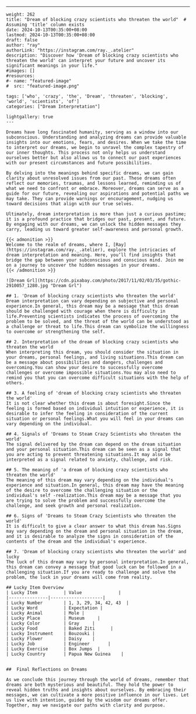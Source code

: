 ---
    weight: 262
    title: "Dream of blocking crazy scientists who threaten the world"  # Assuming 'title' column exists
    date: 2024-10-13T00:35:00+08:00
    lastmod: 2024-10-13T00:35:00+08:00
    draft: false
    author: "ray"
    authorLink: "https://instagram.com/ray._.atelier"
    description: "Discover how 'Dream of blocking crazy scientists who threaten the world' can interpret your future and uncover its significant meanings in your life."
    #images: []
    #resources:
    #- name: "featured-image"
    #  src: "featured-image.png"
    
    tags: ['who', 'crazy', 'the', 'Dream', 'threaten', 'blocking', 'world', 'scientists', 'of']
    categories: ["Dream Interpretation"]
    
    lightgallery: true
    ---
    
    Dreams have long fascinated humanity, serving as a window into our subconscious. Understanding and analyzing dreams can provide valuable insights into our emotions, fears, and desires. When we take the time to interpret our dreams, we begin to unravel the complex tapestry of our inner thoughts. This process not only helps us understand ourselves better but also allows us to connect our past experiences with our present circumstances and future possibilities.
    
    By delving into the meanings behind specific dreams, we can gain clarity about unresolved issues from our past. These dreams often reflect our memories, traumas, and lessons learned, reminding us of what we need to confront or embrace. Moreover, dreams can serve as a guide for our future, revealing our aspirations and potential paths we may take. They can provide warnings or encouragement, nudging us toward decisions that align with our true selves.
    
    Ultimately, dream interpretation is more than just a curious pastime; it is a profound practice that bridges our past, present, and future. By engaging with our dreams, we can unlock the hidden messages they carry, leading us toward greater self-awareness and personal growth.
    
    {{< admonition >}}
    Welcome to the realm of dreams, where I, [Ray](https://instagram.com/ray._.atelier), explore the intricacies of dream interpretation and meaning. Here, you’ll find insights that bridge the gap between your subconscious and conscious mind. Join me on a journey to uncover the hidden messages in your dreams.
    {{< /admonition >}}
    
    ![Dream Grl](https://cdn.pixabay.com/photo/2017/11/02/03/35/gothic-2910057_1280.jpg "Dream Grl")
    
    ## 1. 'Dream of blocking crazy scientists who threaten the world'
    Dream interpretation can vary depending on subjective and personal experience.In general, this dream may be a message that this dream should be challenged with courage when there is difficulty in life.Preventing scientists indicates the process of overcoming the problem to be solved, and the threat of the world can be understood as a challenge or threat to life.This dream can symbolize the willingness to overcome or strengthening the self.
    
    ## 2. Interpretation of the dream of blocking crazy scientists who threaten the world
    When interpreting this dream, you should consider the situation in your dreams, personal feelings, and living situations.This dream can be a message about possibilities and dangers, challenges and overcoming.You can show your desire to successfully overcome challenges or overcome impossible situations.You may also need to remind you that you can overcome difficult situations with the help of others.
    
    ## 3. A feeling of 'dream of blocking crazy scientists who threaten the world'
    It is not clear whether this dream is about foresight.Since the feeling is formed based on individual intuition or experience, it is desirable to infer the feeling in consideration of the current situation or personal feelings.What you will feel in your dreams can vary depending on the individual.
    
    ## 4. Signals of 'Dreams to Steam Crazy Scientists who threaten the world'
    The signal delivered by the dream can depend on the dream situation and your personal situation.This dream can be seen as a signal that you are acting to prevent threatening situations.It may also be interpreted as a signal related to anxiety, challenge, and risk.
    
    ## 5. The meaning of 'a dream of blocking crazy scientists who threaten the world'
    The meaning of this dream may vary depending on the individual's experience and situation.In general, this dream may have the meaning of the desire to overcome the challenging situation or the individual's self -realization.This dream may be a message that you are trying to solve the problem and successfully overcome the challenge, and seek growth and personal realization.
    
    ## 6. Signs of 'Dreams to Steam Crazy Scientists who threaten the world'
    It is difficult to give a clear answer to what this dream has.Signs may vary depending on the dream and personal situation in the dream, and it is desirable to analyze the signs in consideration of the contents of the dream and the individual's experience.
    
    ## 7. 'Dream of blocking crazy scientists who threaten the world' and lucky
    The luck of this dream may vary by personal interpretation.In general, this dream can convey a message that good luck can be followed in a challenging situation.If you are ready to challenge and solve the problem, the luck in your dreams will come from reality.
    
    ## Lucky Item Overview
    | Lucky Item          | Value              |
    |---------------|--------------------|
    | Lucky Number        | 1, 3, 29, 34, 42, 43  |
    | Lucky Word          | Expectation |
    | Lucky Animal        | Mole |
    | Lucky Place         | Museum     |
    | Lucky Color         | Gray     |
    | Lucky Food          | Baked Ziti      |
    | Lucky Instrument    | Bouzouki |
    | Lucky Flower        | Daisy    |
    | Lucky Job           | Engineer       |
    | Lucky Exercise      | Box Jumps  |
    | Lucky Country       | Papua New Guinea    |
    
    
    ##  Final Reflections on Dreams
    
    As we conclude this journey through the world of dreams, remember that dreams are both mysterious and beautiful. They hold the power to reveal hidden truths and insights about ourselves. By embracing their messages, we can cultivate a more positive influence in our lives. Let us live with intention, guided by the wisdom our dreams offer. Together, may we navigate our paths with clarity and purpose.
    